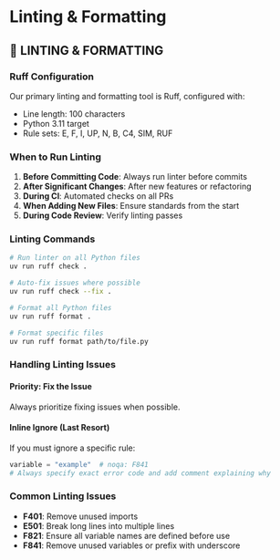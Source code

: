 <!-- version: shard-20250825154349 -->
<!-- last-updated: 2025-08-25T15:43:49Z -->
<!-- document-type: engineering-rule-shard -->
<!-- parent-document: consolidated-rules -->

# Linting & Formatting

## 🔧 **LINTING & FORMATTING**

### **Ruff Configuration**
Our primary linting and formatting tool is Ruff, configured with:
- Line length: 100 characters
- Python 3.11 target
- Rule sets: E, F, I, UP, N, B, C4, SIM, RUF

### **When to Run Linting**
1. **Before Committing Code**: Always run linter before commits
2. **After Significant Changes**: After new features or refactoring
3. **During CI**: Automated checks on all PRs
4. **When Adding New Files**: Ensure standards from the start
5. **During Code Review**: Verify linting passes

### **Linting Commands**
```bash
# Run linter on all Python files
uv run ruff check .

# Auto-fix issues where possible
uv run ruff check --fix .

# Format all Python files
uv run ruff format .

# Format specific files
uv run ruff format path/to/file.py
```

### **Handling Linting Issues**

#### **Priority: Fix the Issue**
Always prioritize fixing issues when possible.

#### **Inline Ignore (Last Resort)**
If you must ignore a specific rule:
```python
variable = "example"  # noqa: F841
# Always specify exact error code and add comment explaining why
```

### **Common Linting Issues**
- **F401**: Remove unused imports
- **E501**: Break long lines into multiple lines
- **F821**: Ensure all variable names are defined before use
- **F841**: Remove unused variables or prefix with underscore

